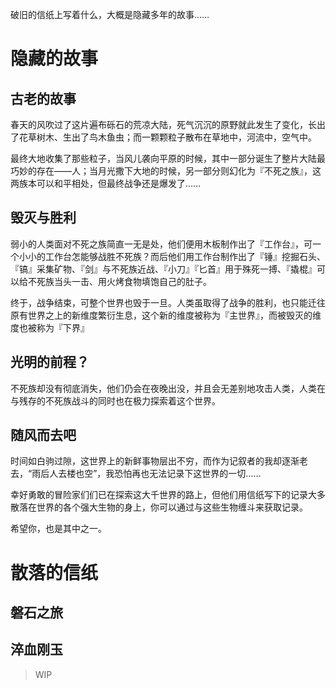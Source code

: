 破旧的信纸上写着什么，大概是隐藏多年的故事……

# 隐藏的故事
## 古老的故事

春天的风吹过了这片遍布砾石的荒凉大陆，死气沉沉的原野就此发生了变化，长出了花草树木、生出了鸟木鱼虫；而一颗颗粒子散布在草地中，河流中，空气中。

最终大地收集了那些粒子，当风儿袭向平原的时候，其中一部分诞生了整片大陆最巧妙的存在——人；当月光撒下大地的时候，另一部分则幻化为『不死之族』，这两族本可以和平相处，但最终战争还是爆发了……

## 毁灭与胜利

弱小的人类面对不死之族简直一无是处，他们便用木板制作出了『工作台』，可一个小小的工作台怎能够战胜不死族？而后他们用工作台制作出了『锤』挖掘石头、『镐』采集矿物、『剑』与不死族近战、『小刀』『匕首』用于殊死一搏、『撬棍』可以给不死族当头一击、用火烤食物填饱自己的肚子。

终于，战争结束，可整个世界也毁于一旦。人类虽取得了战争的胜利，也只能迁往原有世界之上的新维度繁衍生息，这个新的维度被称为『主世界』，而被毁灭的维度也被称为『下界』

## 光明的前程？

不死族却没有彻底消失，他们仍会在夜晚出没，并且会无差别地攻击人类，人类在与残存的不死族战斗的同时也在极力探索着这个世界。

## 随风而去吧

时间如白驹过隙，这世界上的新鲜事物层出不穷，而作为记叙者的我却逐渐老去，“雨后人去楼也空”，我恐怕再也无法记录下这世界的一切……

幸好勇敢的冒险家们们已在探索这大千世界的路上，但他们用信纸写下的记录大多散落在世界的各个强大生物的身上，你可以通过与这些生物缠斗来获取记录。

希望你，也是其中之一。

# 散落的信纸
## 磐石之旅
## 淬血刚玉
> WIP
